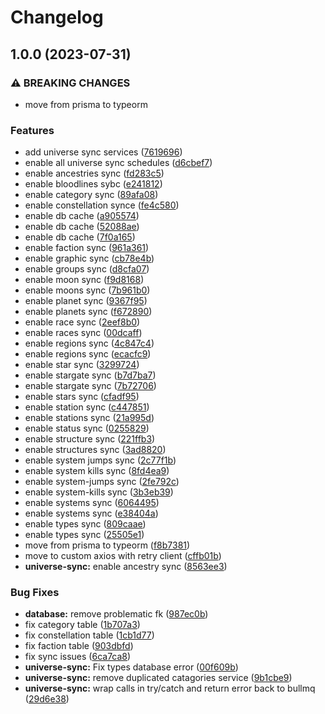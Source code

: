 # Changelog

## 1.0.0 (2023-07-31)


### ⚠ BREAKING CHANGES

* move from prisma to typeorm

### Features

* add universe sync services ([7619696](https://github.com/buckbrady/evebot-backend/commit/7619696d451e286b2cbefa08af4a9e2afdea2fb2))
* enable all universe sync schedules ([d6cbef7](https://github.com/buckbrady/evebot-backend/commit/d6cbef7919c6bd4cbfcad0a4a257e64c9991509a))
* enable ancestries sync ([fd283c5](https://github.com/buckbrady/evebot-backend/commit/fd283c5bd34822cab1582ecbdc6d492827b3aee5))
* enable bloodlines sybc ([e241812](https://github.com/buckbrady/evebot-backend/commit/e2418120627802f5b1a5ecb0410237adab9baace))
* enable category sync ([89afa08](https://github.com/buckbrady/evebot-backend/commit/89afa084b198bc42f3f32f0fcf745bb05bf33991))
* enable constellation synce ([fe4c580](https://github.com/buckbrady/evebot-backend/commit/fe4c5802fce1039bc11a9e3c4535914197f301f3))
* enable db cache ([a905574](https://github.com/buckbrady/evebot-backend/commit/a9055749eed3dbd6221f93aa3ab825c58298c96c))
* enable db cache ([52088ae](https://github.com/buckbrady/evebot-backend/commit/52088ae1c141cf79050f5ce1ac0c7aefcd5a2da8))
* enable db cache ([7f0a165](https://github.com/buckbrady/evebot-backend/commit/7f0a16584147f7b4721a08e211fa3d882224588c))
* enable faction sync ([961a361](https://github.com/buckbrady/evebot-backend/commit/961a361e248e795a467fabfabdf034ad7aad5c8f))
* enable graphic sync ([cb78e4b](https://github.com/buckbrady/evebot-backend/commit/cb78e4b2cc5470b7823f4e56de22e276a764e7f7))
* enable groups sync ([d8cfa07](https://github.com/buckbrady/evebot-backend/commit/d8cfa071fd2492645cc4ccdd28213897b61c5021))
* enable moon sync ([f9d8168](https://github.com/buckbrady/evebot-backend/commit/f9d8168964f118930848e30f312352520037307e))
* enable moons sync ([7b961b0](https://github.com/buckbrady/evebot-backend/commit/7b961b0f6bd3ba407c3b379569b74a09cd61fb6a))
* enable planet sync ([9367f95](https://github.com/buckbrady/evebot-backend/commit/9367f9502d710ab6cc8d60f82ca88be7b8a54b2a))
* enable planets sync ([f672890](https://github.com/buckbrady/evebot-backend/commit/f67289071a5c4ef2759c8d935374715ad52d6037))
* enable race sync ([2eef8b0](https://github.com/buckbrady/evebot-backend/commit/2eef8b044a34e54e22f132b8bffc735a60026e56))
* enable races sync ([00dcaff](https://github.com/buckbrady/evebot-backend/commit/00dcaff476cfd27627542f3ded2e68506986bbf4))
* enable regions sync ([4c847c4](https://github.com/buckbrady/evebot-backend/commit/4c847c4ce9200d6f9ac6618575c029a07ae1f5eb))
* enable regions sync ([ecacfc9](https://github.com/buckbrady/evebot-backend/commit/ecacfc9b7d4c674dbbd63deef11b1b4cf5d6e06a))
* enable star sync ([3299724](https://github.com/buckbrady/evebot-backend/commit/3299724d7ea8a5c2ec45f2a778c648c6d35d1615))
* enable stargate sync ([b7d7ba7](https://github.com/buckbrady/evebot-backend/commit/b7d7ba7f2679dc10b54668bd78aa918897afad9b))
* enable stargate sync ([7b72706](https://github.com/buckbrady/evebot-backend/commit/7b72706686a6592053681d6119580310201b556b))
* enable stars sync ([cfadf95](https://github.com/buckbrady/evebot-backend/commit/cfadf95ebdeaaddba698a39c49d03b9bb45b02f3))
* enable station sync ([c447851](https://github.com/buckbrady/evebot-backend/commit/c44785169ead2321a0434144b391d5c3cfb37aad))
* enable stations sync ([21a995d](https://github.com/buckbrady/evebot-backend/commit/21a995dfc983b7a8a0cd977731a16ceff696b733))
* enable status sync ([0255829](https://github.com/buckbrady/evebot-backend/commit/025582932fb09173d2c0ff1617783c83ac9bb793))
* enable structure sync ([221ffb3](https://github.com/buckbrady/evebot-backend/commit/221ffb30ff2cd8802920d96245a763cbd6b490d5))
* enable structures sync ([3ad8820](https://github.com/buckbrady/evebot-backend/commit/3ad8820894c6179b4eda351abcd26e22dab3a3da))
* enable system jumps sync ([2c77f1b](https://github.com/buckbrady/evebot-backend/commit/2c77f1b4d6e444ef604d2bfe4143a5e01c34ccf9))
* enable system kills sync ([8fd4ea9](https://github.com/buckbrady/evebot-backend/commit/8fd4ea9e3c3187642e9d0f06ea1d79b41071116c))
* enable system-jumps sync ([2fe792c](https://github.com/buckbrady/evebot-backend/commit/2fe792c44605da60382c6871e17bf9cae2a56772))
* enable system-kills sync ([3b3eb39](https://github.com/buckbrady/evebot-backend/commit/3b3eb39e4c6572e4e7789951c9aab3da510ce86f))
* enable systems sync ([6064495](https://github.com/buckbrady/evebot-backend/commit/6064495ff5724f15c6ad06efe739ed367d628584))
* enable systems sync ([e38404a](https://github.com/buckbrady/evebot-backend/commit/e38404a040ccf87c49b31d3d58f0760d899d15a3))
* enable types sync ([809caae](https://github.com/buckbrady/evebot-backend/commit/809caaea612054ce648289b5e5795256dd4181ea))
* enable types sync ([25505e1](https://github.com/buckbrady/evebot-backend/commit/25505e11dc702f197e425024ec7405ed1b8e45c8))
* move from prisma to typeorm ([f8b7381](https://github.com/buckbrady/evebot-backend/commit/f8b73815ed72a862a388797c30b46a32ef13ff3e))
* move to custom axios with retry client ([cffb01b](https://github.com/buckbrady/evebot-backend/commit/cffb01b688844904a3630519182727fc1d30ed0c))
* **universe-sync:** enable ancestry sync ([8563ee3](https://github.com/buckbrady/evebot-backend/commit/8563ee3544870f4af5ceb559c4ce2e8268fec418))


### Bug Fixes

* **database:** remove problematic fk ([987ec0b](https://github.com/buckbrady/evebot-backend/commit/987ec0b12759b4208919c922db782fe370db828b))
* fix category table ([1b707a3](https://github.com/buckbrady/evebot-backend/commit/1b707a395964c92e7e6b491c6d486100993a0201))
* fix constellation table ([1cb1d77](https://github.com/buckbrady/evebot-backend/commit/1cb1d775c259a5f40ba2f6307ce6f97f2da1ac1e))
* fix faction table ([903dbfd](https://github.com/buckbrady/evebot-backend/commit/903dbfdf9a2c74bc1c411775f77c32d5562cf4c1))
* fix sync issues ([6ca7ca8](https://github.com/buckbrady/evebot-backend/commit/6ca7ca825a5e92fd573c2d3f536ae3d3cd9485d5))
* **universe-sync:** Fix types database error ([00f609b](https://github.com/buckbrady/evebot-backend/commit/00f609b84aa41db7472df4856233441688338927))
* **universe-sync:** remove duplicated catagories service ([9b1cbe9](https://github.com/buckbrady/evebot-backend/commit/9b1cbe914909e79ebcf47c21c6a83530367c55a5))
* **universe-sync:** wrap calls in try/catch and return error back to bullmq ([29d6e38](https://github.com/buckbrady/evebot-backend/commit/29d6e380a1deac12c80198d6657e8159bd7cddc3))
